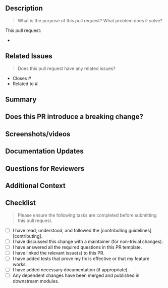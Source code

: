 <!-- Thanks for submitting a pull request! Please provide enough information so that others can review your pull request. -->

## Description

> What is the purpose of this pull request? What problem does it solve?

This pull request:

- <!-- Add a bullet-point description of what this PR does -->

## Related Issues

> Does this pull request have any related issues?

<!-- Pick one of the below options. Please remove those which don't apply. -->
- Closes #<!-- Replace with the issue number this PR resolves -->
- Related to #<!-- Use when the PR doesn't completely resolve an issue -->

## Summary

<!-- Explain the motivation for making this change. What existing problem does the pull request solve? -->
<!-- Try to link to an open issue for more information. -->

## Does this PR introduce a breaking change?

<!-- If this PR introduces a breaking change, please describe the impact and a migration path for existing applications. -->

## Screenshots/videos

<!-- Add screenshots or videos wherever possible. -->

## Documentation Updates

<!-- If you've updated the documentation, provide a link here. -->

## Questions for Reviewers

<!-- Any specific questions for the reviewers of this pull request? -->

## Additional Context

<!-- Any other information relevant to this pull request? This may include implementation notes, references, etc. -->

## Checklist

> Please ensure the following tasks are completed before submitting this pull request.

- [ ] I have read, understood, and followed the [contributing guidelines][contributing].
- [ ] I have discussed this change with a maintainer (for non-trivial changes).
- [ ] I have answered all the required questions in this PR template.
- [ ] I have linked the relevant issue(s) to this PR.
- [ ] I have added tests that prove my fix is effective or that my feature works.
- [ ] I have added necessary documentation (if appropriate).
- [ ] Any dependent changes have been merged and published in downstream modules.